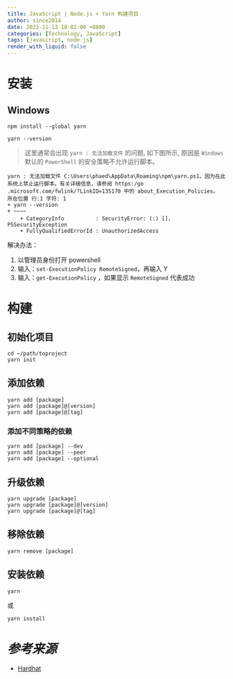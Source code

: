 ```yaml
---
title: JavaScript | Node.js + Yarn 构建项目
author: since2014
date: 2023-11-13 18:02:00 +0800
categories: [Technology, JavaScript]
tags: [javascript, node.js]
render_with_liquid: false
---
```


# 安装

## Windows

```shell
npm install --global yarn

yarn --version
```

> 这里通常会出现 `yarn : 无法加载文件` 的问题, 如下图所示, 原因是 `Windows` 默认的 `PowerShell` 的安全策略不允许运行脚本。

```
yarn : 无法加载文件 C:\Users\phaed\AppData\Roaming\npm\yarn.ps1，因为在此系统上禁止运行脚本。有关详细信息，请参阅 https:/go
.microsoft.com/fwlink/?LinkID=135170 中的 about_Execution_Policies。
所在位置 行:1 字符: 1
+ yarn --version
+ ~~~~
    + CategoryInfo          : SecurityError: (:) []，PSSecurityException
    + FullyQualifiedErrorId : UnauthorizedAccess

```

解决办法：
1. 以管理员身份打开 powershell
2. 输入：`set-ExecutionPolicy RemoteSigned`，再输入 Y 
3. 输入：`get-ExecutionPolicy` ，如果显示 `RemoteSigned` 代表成功

# 构建

## 初始化项目

```shell
cd ~/path/toproject
yarn init
```

## 添加依赖

```shell
yarn add [package]
yarn add [package]@[version]
yarn add [package]@[tag]
```

### 添加不同策略的依赖

```shell
yarn add [package] --dev
yarn add [package] --peer
yarn add [package] --optional
```

## 升级依赖

```shell
yarn upgrade [package]
yarn upgrade [package]@[version]
yarn upgrade [package]@[tag]
```

## 移除依赖

```shell
yarn remove [package]
```

## 安装依赖
```shell
yarn 
```

或

```shell
yarn install
```


# *参考来源*
+ [Hardhat](https://hardhat.org/tutorial/setting-up-the-environment)